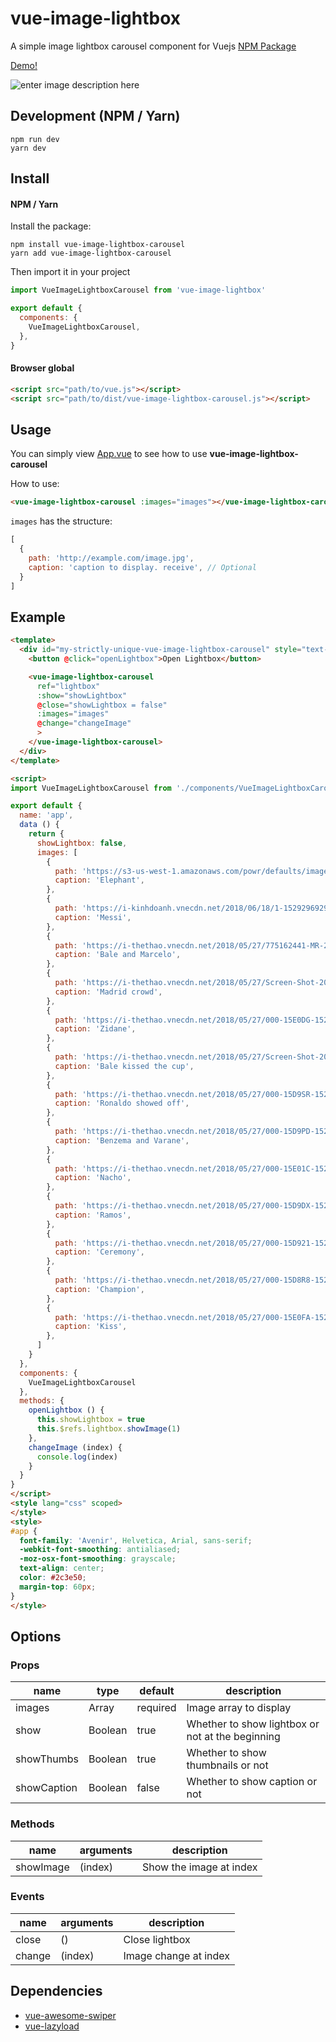 

# vue-image-lightbox
A simple image lightbox carousel component for Vuejs
[NPM Package](https://www.npmjs.com/package/vue-image-lightbox-carousel)

[Demo!](https://codepen.io/lekhang2512/pen/vVmamJ)

![enter image description here](https://raw.githubusercontent.com/lekhang2512/vue-image-lightbox-carousel/master/src/assets/demo.png)

## Development (NPM / Yarn)
```
npm run dev
yarn dev
```

## Install

#### NPM / Yarn

Install the package:

```
npm install vue-image-lightbox-carousel
yarn add vue-image-lightbox-carousel
```

Then import it in your project

```javascript
import VueImageLightboxCarousel from 'vue-image-lightbox'

export default {
  components: {
    VueImageLightboxCarousel,
  },
}
```

#### Browser global

```html
<script src="path/to/vue.js"></script>
<script src="path/to/dist/vue-image-lightbox-carousel.js"></script>
```

## Usage

You can simply view [App.vue](https://github.com/lekhang2512/vue-image-lightbox-carousel/blob/master/src/App.vue) to see how to use **vue-image-lightbox-carousel**

How to use:
```html
<vue-image-lightbox-carousel :images="images"></vue-image-lightbox-carousel>
```

`images` has the structure:
```javascript
[
  {
    path: 'http://example.com/image.jpg',
    caption: 'caption to display. receive', // Optional
  }
]
```
## Example
```html
<template>
  <div id="my-strictly-unique-vue-image-lightbox-carousel" style="text-align: center;">
    <button @click="openLightbox">Open Lightbox</button>

    <vue-image-lightbox-carousel
      ref="lightbox"
      :show="showLightbox"
      @close="showLightbox = false"
      :images="images"
      @change="changeImage"
      >
    </vue-image-lightbox-carousel>
  </div>
</template>

<script>
import VueImageLightboxCarousel from './components/VueImageLightboxCarousel'

export default {
  name: 'app',
  data () {
    return {
      showLightbox: false,
      images: [
        {
          path: 'https://s3-us-west-1.amazonaws.com/powr/defaults/image-slider2.jpg',
          caption: 'Elephant',
        },
        {
          path: 'https://i-kinhdoanh.vnecdn.net/2018/06/18/1-1529296929_680x0.jpg',
          caption: 'Messi',
        },
        {
          path: 'https://i-thethao.vnecdn.net/2018/05/27/775162441-MR-2031-8E033EFCEBB928DC12A2A0AA3CEC4C33-21885-1527376486_680x0.jpg',
          caption: 'Bale and Marcelo',
        },
        {
          path: 'https://i-thethao.vnecdn.net/2018/05/27/Screen-Shot-2018-05-27-at-7-1527379562_680x0.png',
          caption: 'Madrid crowd',
        },
        {
          path: 'https://i-thethao.vnecdn.net/2018/05/27/000-15E0DG-1527379049_680x0.jpg',
          caption: 'Zidane',
        },
        {
          path: 'https://i-thethao.vnecdn.net/2018/05/27/Screen-Shot-2018-05-27-at-7-1527379346_680x0.png',
          caption: 'Bale kissed the cup',
        },
        {
          path: 'https://i-thethao.vnecdn.net/2018/05/27/000-15D9SR-1527378710_680x0.jpg',
          caption: 'Ronaldo showed off',
        },
        {
          path: 'https://i-thethao.vnecdn.net/2018/05/27/000-15D9PD-1527378584_680x0.jpg',
          caption: 'Benzema and Varane',
        },
        {
          path: 'https://i-thethao.vnecdn.net/2018/05/27/000-15E01C-1527378364_680x0.jpg',
          caption: 'Nacho',
        },
        {
          path: 'https://i-thethao.vnecdn.net/2018/05/27/000-15D9DX-1527378233_680x0.jpg',
          caption: 'Ramos',
        },
        {
          path: 'https://i-thethao.vnecdn.net/2018/05/27/000-15D921-1527377928_680x0.jpg',
          caption: 'Ceremony',
        },
        {
          path: 'https://i-thethao.vnecdn.net/2018/05/27/000-15D8R8-1527377973_680x0.jpg',
          caption: 'Champion',
        },
        {
          path: 'https://i-thethao.vnecdn.net/2018/05/27/000-15E0FA-1527377507_680x0.jpg',
          caption: 'Kiss',
        },
      ]
    }
  },
  components: {
    VueImageLightboxCarousel
  },
  methods: {
    openLightbox () {
      this.showLightbox = true
      this.$refs.lightbox.showImage(1)
    },
    changeImage (index) {
      console.log(index)
    }
  }
}
</script>
<style lang="css" scoped>
</style>
<style>
#app {
  font-family: 'Avenir', Helvetica, Arial, sans-serif;
  -webkit-font-smoothing: antialiased;
  -moz-osx-font-smoothing: grayscale;
  text-align: center;
  color: #2c3e50;
  margin-top: 60px;
}
</style>

```
## Options

### Props
<table>
  <thead>
    <tr>
      <th>name</th>
      <th>type</th>
      <th>default</th>
      <th>description</th>
    </tr>
  </thead>
  <tbody>
    <tr>
      <td>images</td>
      <td>Array</td>
      <td>required</td>
      <td>Image array to display</td>
    </tr>
    <tr>
      <td>show</td>
      <td>Boolean</td>
      <td>true</td>
      <td>Whether to show lightbox or not at the beginning</td>
    </tr>
    <tr>
      <td>showThumbs</td>
      <td>Boolean</td>
      <td>true</td>
      <td>Whether to show thumbnails or not</td>
    </tr>
    <tr>
      <td>showCaption</td>
      <td>Boolean</td>
      <td>false</td>
      <td>Whether to show caption or not</td>
    </tr>
  </tbody>
</table>

### Methods
<table>
  <thead>
    <tr>
      <th>name</th>
      <th>arguments</th>
      <th>description</th>
    </tr>
  </thead>
  <tbody>
    <tr>
      <td>showImage</td>
      <td>(index)</td>
      <td>Show the image at index</td>
    </tr>
  </tbody>
</table>

### Events
<table>
  <thead>
    <tr>
      <th>name</th>
      <th>arguments</th>
      <th>description</th>
    </tr>
  </thead>
  <tbody>
    <tr>
      <td>close</td>
      <td>()</td>
      <td>Close lightbox</td>
    </tr>
    <tr>
      <td>change</td>
      <td>(index)</td>
      <td>Image change at index</td>
    </tr>
  </tbody>
</table>

## Dependencies
- [vue-awesome-swiper](https://github.com/surmon-china/vue-awesome-swiper)
- [vue-lazyload](https://github.com/hilongjw/vue-lazyload)
